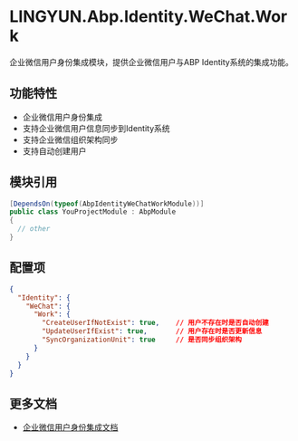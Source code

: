# LINGYUN.Abp.Identity.WeChat.Work

企业微信用户身份集成模块，提供企业微信用户与ABP Identity系统的集成功能。

## 功能特性

* 企业微信用户身份集成
* 支持企业微信用户信息同步到Identity系统
* 支持企业微信组织架构同步
* 支持自动创建用户

## 模块引用

```csharp
[DependsOn(typeof(AbpIdentityWeChatWorkModule))]
public class YouProjectModule : AbpModule
{
  // other
}
```

## 配置项

```json
{
  "Identity": {
    "WeChat": {
      "Work": {
        "CreateUserIfNotExist": true,    // 用户不存在时是否自动创建
        "UpdateUserIfExist": true,       // 用户存在时是否更新信息
        "SyncOrganizationUnit": true     // 是否同步组织架构
      }
    }
  }
}
```

## 更多文档

* [企业微信用户身份集成文档](README.EN.md)
